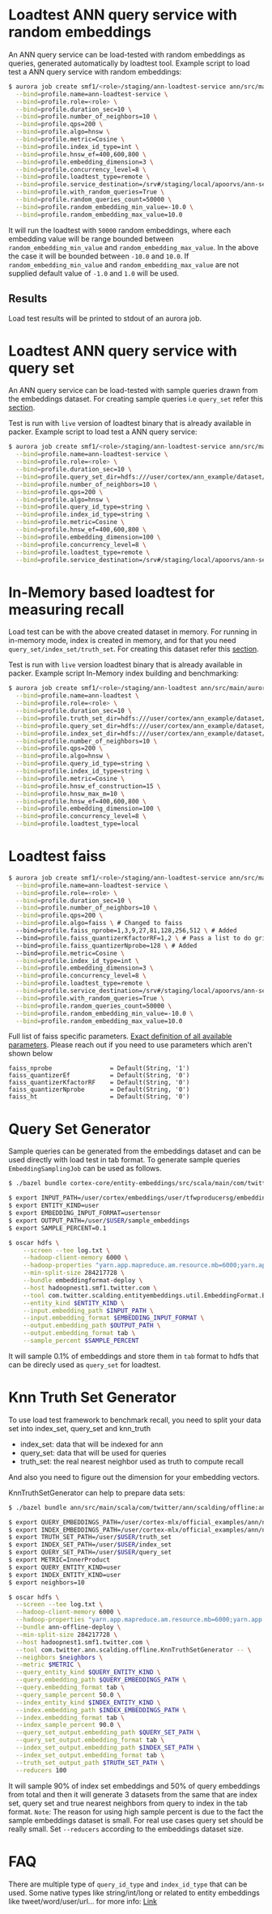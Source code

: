 # Loadtest ANN query service with random embeddings

An ANN query service can be load-tested with random embeddings as queries, generated automatically by loadtest tool.
Example script to load test a ANN query service with random embeddings:

```bash
$ aurora job create smf1/<role>/staging/ann-loadtest-service ann/src/main/aurora/loadtest/loadtest.aurora \
  --bind=profile.name=ann-loadtest-service \
  --bind=profile.role=<role> \
  --bind=profile.duration_sec=10 \
  --bind=profile.number_of_neighbors=10 \
  --bind=profile.qps=200 \
  --bind=profile.algo=hnsw \
  --bind=profile.metric=Cosine \
  --bind=profile.index_id_type=int \
  --bind=profile.hnsw_ef=400,600,800 \
  --bind=profile.embedding_dimension=3 \
  --bind=profile.concurrency_level=8 \
  --bind=profile.loadtest_type=remote \
  --bind=profile.service_destination=/srv#/staging/local/apoorvs/ann-server-test \
  --bind=profile.with_random_queries=True \
  --bind=profile.random_queries_count=50000 \
  --bind=profile.random_embedding_min_value=-10.0 \
  --bind=profile.random_embedding_max_value=10.0
```

It will run the loadtest with `50000` random embeddings, where each embedding value will be range bounded between `random_embedding_min_value` and `random_embedding_max_value`.
In the above the case it will be bounded between `-10.0` and `10.0`.
If `random_embedding_min_value` and `random_embedding_max_value` are not supplied default value of `-1.0` and `1.0` will be used.

## Results

Load test results will be printed to stdout of an aurora job.

# Loadtest ANN query service with query set

An ANN query service can be load-tested with sample queries drawn from the embeddings dataset.
For creating sample queries i.e `query_set` refer this [section](#query-set-generator).

Test is run with `live` version of loadtest binary that is already available in packer.
Example script to load test a ANN query service:

```bash
$ aurora job create smf1/<role>/staging/ann-loadtest-service ann/src/main/aurora/loadtest/loadtest.aurora \
  --bind=profile.name=ann-loadtest-service \
  --bind=profile.role=<role> \
  --bind=profile.duration_sec=10 \
  --bind=profile.query_set_dir=hdfs:///user/cortex/ann_example/dataset/search/query_knn/query_set \
  --bind=profile.number_of_neighbors=10 \
  --bind=profile.qps=200 \
  --bind=profile.algo=hnsw \
  --bind=profile.query_id_type=string \
  --bind=profile.index_id_type=string \
  --bind=profile.metric=Cosine \
  --bind=profile.hnsw_ef=400,600,800 \
  --bind=profile.embedding_dimension=100 \
  --bind=profile.concurrency_level=8 \
  --bind=profile.loadtest_type=remote \
  --bind=profile.service_destination=/srv#/staging/local/apoorvs/ann-server-test
```

# In-Memory based loadtest for measuring recall

Load test can be with the above created dataset in memory.
For running in in-memory mode, index is created in memory, and for that you need `query_set/index_set/truth_set`.
For creating this dataset refer this [section](#knn-truth-set-generator).

Test is run with `live` version loadtest binary that is already available in packer.
Example script In-Memory index building and benchmarking:

```bash
$ aurora job create smf1/<role>/staging/ann-loadtest ann/src/main/aurora/loadtest/loadtest.aurora \
  --bind=profile.name=ann-loadtest \
  --bind=profile.role=<role> \
  --bind=profile.duration_sec=10 \
  --bind=profile.truth_set_dir=hdfs:///user/cortex/ann_example/dataset/search/query_knn/true_knn \
  --bind=profile.query_set_dir=hdfs:///user/cortex/ann_example/dataset/search/query_knn/query_set \
  --bind=profile.index_set_dir=hdfs:///user/cortex/ann_example/dataset/search/query_knn/index_set \
  --bind=profile.number_of_neighbors=10 \
  --bind=profile.qps=200 \
  --bind=profile.algo=hnsw \
  --bind=profile.query_id_type=string \
  --bind=profile.index_id_type=string \
  --bind=profile.metric=Cosine \
  --bind=profile.hnsw_ef_construction=15 \
  --bind=profile.hnsw_max_m=10 \
  --bind=profile.hnsw_ef=400,600,800 \
  --bind=profile.embedding_dimension=100 \
  --bind=profile.concurrency_level=8 \
  --bind=profile.loadtest_type=local
```

# Loadtest faiss

```bash
$ aurora job create smf1/<role>/staging/ann-loadtest-service ann/src/main/aurora/loadtest/loadtest.aurora \
  --bind=profile.name=ann-loadtest-service \
  --bind=profile.role=<role> \
  --bind=profile.duration_sec=10 \
  --bind=profile.number_of_neighbors=10 \
  --bind=profile.qps=200 \
  --bind=profile.algo=faiss \ # Changed to faiss
  --bind=profile.faiss_nprobe=1,3,9,27,81,128,256,512 \ # Added
  --bind=profile.faiss_quantizerKfactorRF=1,2 \ # Pass a list to do grid search
  --bind=profile.faiss_quantizerNprobe=128 \ # Added
  --bind=profile.metric=Cosine \
  --bind=profile.index_id_type=int \
  --bind=profile.embedding_dimension=3 \
  --bind=profile.concurrency_level=8 \
  --bind=profile.loadtest_type=remote \
  --bind=profile.service_destination=/srv#/staging/local/apoorvs/ann-server-test \
  --bind=profile.with_random_queries=True \
  --bind=profile.random_queries_count=50000 \
  --bind=profile.random_embedding_min_value=-10.0 \
  --bind=profile.random_embedding_max_value=10.0
```

Full list of faiss specific parameters. [Exact definition of all available parameters](https://github.com/facebookresearch/faiss/blob/36f2998a6469280cef3b0afcde2036935a29aa1f/faiss/AutoTune.cpp#L444). Please reach out if you need to use parameters which aren't shown below

```
faiss_nprobe                = Default(String, '1')
faiss_quantizerEf           = Default(String, '0')
faiss_quantizerKfactorRF    = Default(String, '0')
faiss_quantizerNprobe       = Default(String, '0')
faiss_ht                    = Default(String, '0')
```

# Query Set Generator

Sample queries can be generated from the embeddings dataset and can be used directly with load test in tab format.
To generate sample queries `EmbeddingSamplingJob` can be used as follows.

```bash
$ ./bazel bundle cortex-core/entity-embeddings/src/scala/main/com/twitter/scalding/util/EmbeddingFormat:embeddingformat-deploy

$ export INPUT_PATH=/user/cortex/embeddings/user/tfwproducersg/embedding_datarecords_on_data/2018/05/01
$ export ENTITY_KIND=user
$ export EMBEDDING_INPUT_FORMAT=usertensor
$ export OUTPUT_PATH=/user/$USER/sample_embeddings
$ export SAMPLE_PERCENT=0.1

$ oscar hdfs \
    --screen --tee log.txt \
    --hadoop-client-memory 6000 \
    --hadoop-properties "yarn.app.mapreduce.am.resource.mb=6000;yarn.app.mapreduce.am.command-opts='-Xmx7500m';mapreduce.map.memory.mb=7500;mapreduce.reduce.java.opts='-Xmx6000m';mapreduce.reduce.memory.mb=7500;mapred.task.timeout=36000000;" \
    --min-split-size 284217728 \
    --bundle embeddingformat-deploy \
    --host hadoopnest1.smf1.twitter.com \
    --tool com.twitter.scalding.entityembeddings.util.EmbeddingFormat.EmbeddingSamplingJob -- \
    --entity_kind $ENTITY_KIND \
    --input.embedding_path $INPUT_PATH \
    --input.embedding_format $EMBEDDING_INPUT_FORMAT \
    --output.embedding_path $OUTPUT_PATH \
    --output.embedding_format tab \
    --sample_percent $SAMPLE_PERCENT
```

It will sample 0.1% of embeddings and store them in `tab` format to hdfs that can be direcly used as `query_set` for loadtest.

# Knn Truth Set Generator

To use load test framework to benchmark recall, you need to split your data set into index_set, query_set and knn_truth

- index_set: data that will be indexed for ann
- query_set: data that will be used for queries
- truth_set: the real nearest neighbor used as truth to compute recall

And also you need to figure out the dimension for your embedding vectors.

KnnTruthSetGenerator can help to prepare data sets:

```bash
$ ./bazel bundle ann/src/main/scala/com/twitter/ann/scalding/offline:ann-offline-deploy

$ export QUERY_EMBEDDINGS_PATH=/user/cortex-mlx/official_examples/ann/non_pii_random_user_embeddings_tab_format
$ export INDEX_EMBEDDINGS_PATH=/user/cortex-mlx/official_examples/ann/non_pii_random_user_embeddings_tab_format
$ export TRUTH_SET_PATH=/user/$USER/truth_set
$ export INDEX_SET_PATH=/user/$USER/index_set
$ export QUERY_SET_PATH=/user/$USER/query_set
$ export METRIC=InnerProduct
$ export QUERY_ENTITY_KIND=user
$ export INDEX_ENTITY_KIND=user
$ export neighbors=10

$ oscar hdfs \
  --screen --tee log.txt \
  --hadoop-client-memory 6000 \
  --hadoop-properties "yarn.app.mapreduce.am.resource.mb=6000;yarn.app.mapreduce.am.command-opts='-Xmx7500m';mapreduce.map.memory.mb=7500;mapreduce.reduce.java.opts='-Xmx6000m';mapreduce.reduce.memory.mb=7500;mapred.task.timeout=36000000;" \
  --bundle ann-offline-deploy \
  --min-split-size 284217728 \
  --host hadoopnest1.smf1.twitter.com \
  --tool com.twitter.ann.scalding.offline.KnnTruthSetGenerator -- \
  --neighbors $neighbors \
  --metric $METRIC \
  --query_entity_kind $QUERY_ENTITY_KIND \
  --query.embedding_path $QUERY_EMBEDDINGS_PATH \
  --query.embedding_format tab \
  --query_sample_percent 50.0 \
  --index_entity_kind $INDEX_ENTITY_KIND \
  --index.embedding_path $INDEX_EMBEDDINGS_PATH \
  --index.embedding_format tab \
  --index_sample_percent 90.0 \
  --query_set_output.embedding_path $QUERY_SET_PATH \
  --query_set_output.embedding_format tab \
  --index_set_output.embedding_path $INDEX_SET_PATH \
  --index_set_output.embedding_format tab \
  --truth_set_output_path $TRUTH_SET_PATH \
  --reducers 100
```

It will sample 90% of index set embeddings and 50% of query embeddings from total and then it will generate 3 datasets from the same that are index set, query set and true nearest neighbors from query to index in the tab format.
`Note`: The reason for using high sample percent is due to the fact the sample embeddings dataset is small. For real use cases query set should be really small.
Set `--reducers` according to the embeddings dataset size.

# FAQ

There are multiple type of `query_id_type` and `index_id_type` that can be used. Some native types like string/int/long or related to entity embeddings
like tweet/word/user/url... for more info: [Link](https://cgit.twitter.biz/source/tree/src/scala/com/twitter/cortex/ml/embeddings/common/EntityKind.scala#n8)
